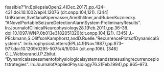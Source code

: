 feasible?”In:EpilepsiaOpen2.4(Dec.2017),pp.424–431.doi:10.1002/epi4.12076
(cit.onpp.104,121).
[344] UriKramer,SvetlanaKipervasser,ArieShlitner,andRubenKuzniecky.
“ANovelPortableSeizureDetectionAlarmSystem:PreliminaryResults”.
In:JournalofClinicalNeurophysiology28.1(Feb.2011),pp.36–38.
doi:10.1097/WNP.0b013e3182051320(cit.onpp.104,121).
[345] J.-PEckmann,S.OliffsonKamphorst,andD.Ruelle.“RecurrencePlotsofDynamicalSystems”.
In:EurophysicsLetters(EPL)4.9(Nov.1987),pp.973–977.doi:10.1209/0295-5075/4/9/004
(cit.onp.106).
[346] C.L.WebberandJ.P.Zbilut.
“Dynamicalassessmentofphysiologicalsystemsandstatesusingrecurrenceplotstrategies”.
In:JournalofAppliedPhysiology76.2(Feb.1994),pp.965–973.